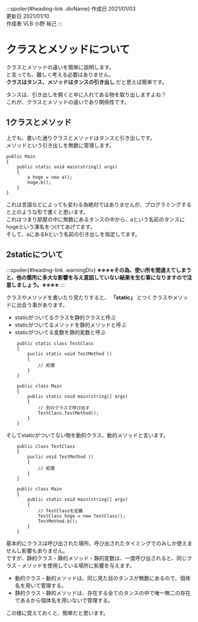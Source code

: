 <link href="https://sgwp.xyz/Content/md2.css" rel="stylesheet"></link>
<link rel="stylesheet" href="https://cdnjs.cloudflare.com/ajax/libs/highlight.js/9.15.10/styles/vs2015.min.css">
<script src="https://cdnjs.cloudflare.com/ajax/libs/highlight.js/9.15.10/highlight.min.js"></script>
<script>hljs.initHighlightingOnLoad();</script>

:::spoiler{#heading-link .divName}
作成日 2021/01/03    
更新日 2021/01/10  
作成者 VLB 小野 裕己 
:::

# クラスとメソッドについて

クラスとメソッドの違いを簡単に説明します。  
と言っても、難しく考える必要はありません。  
**クラスはタンス、メソッドはタンスの引き出し** だと思えば簡単です。

タンスは、引き出しを開くと中に入れてある物を取り出しますよね？  
これが、クラスとメソッドの違いであり関係性です。

##  <span>1</span>クラスとメソッド

上でも、書いた通りクラスとメソッドはタンスと引き出しです。  
メソッドという引き出しを無数に管理します。

```c#:C#コード
public Main
{
    public static void main(string[] args)
    {
        a hoge = new a();
        hoge.b();
    }
}
```

これは言語などによっても変わる為絶対ではありませんが、プログラミングすると上のような形で書くと思います。  
これはつまり部屋の中に無数にあるタンスの中から、aという名前のタンスにhogeという渾名をつけてあげてます。  
そして、aにあるbという名前の引き出しを指定してます。

## <span>2</span>staticについて

:::spoiler{#heading-link .warningDiv}
**※※※※その為、使い所を間違えてしまうと、他の箇所に多大な影響を与え意図していない結果を生む事になりますので注意しましょう。※※※※**
:::


クラスやメソッドを書いたり見たりすると、 **「static」** とつくクラスやメソッドに出会う事があります。
  
- staticがついてるクラスを静的クラスと呼ぶ
- staticがついてるメソッドを静的メソッドと呼ぶ
- staticがついてる変数を静的変数と呼ぶ

```c#:C#コード
    public static class TestClass
    {
        puclic static void TestMethod ()
        {
            // 処理
        }
    }

    public class Main
    {
        public static void main(string[] args)
        {
            // 別のクラスで呼び出す
            TestClass.TestMethod();
        }
    }
```

そしてstaticがついてない物を動的クラス、動的メソッドと言います。
```c#:C#コード
    public class TestClass
    {
        puclic void TestMethod ()
        {
            // 処理
        }
    }

    public class Main
    {
        public static void main(string[] args)
        {
            // TestClassを定義
            TestClass hoge = new TestClass();
            TestMethod.b();
        }
    }
```

基本的にクラスは呼び出された場所、呼び出されたタイミングでのみしか使えませんし影響もありません。  
ですが、静的クラス・静的メソッド・静的変数は、一度呼び出されると、同じクラス・メソッドを使用している場所に影響を与えます。


- 動的クラス・動的メソッドは、同じ見た目のタンスが無数にあるので、個体名を用いて管理する。
- 静的クラス・静的メソッドは、存在する全てのタンスの中で唯一無二の存在であるから個体名を用いないで管理する。

この様に覚えておくと、簡単だと思います。 

